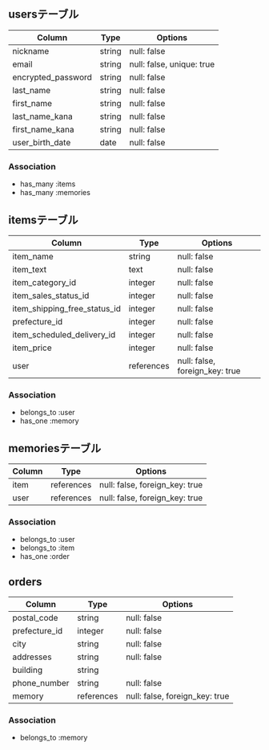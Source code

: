 ## usersテーブル

| Column             | Type   | Options                   |
| ------------------ | ------ | ------------------------- |
| nickname           | string | null: false               |
| email              | string | null: false, unique: true |
| encrypted_password | string | null: false               |
| last_name          | string | null: false               |
| first_name         | string | null: false               |
| last_name_kana     | string | null: false               |
| first_name_kana    | string | null: false               |
| user_birth_date    | date   | null: false               |


### Association
- has_many :items
- has_many :memories

## itemsテーブル

| Column                       | Type         | Options                        |
| ---------------------------- | ------------ | ------------------------------ |
| item_name                    | string       | null: false                    |
| item_text                    | text         | null: false                    |
| item_category_id             | integer      | null: false                    |
| item_sales_status_id         | integer      | null: false                    |
| item_shipping_free_status_id | integer      | null: false                    |
| prefecture_id                | integer      | null: false                    |
| item_scheduled_delivery_id   | integer      | null: false                    |
| item_price                   | integer      | null: false                    |
| user                         | references   | null: false, foreign_key: true |

### Association
- belongs_to :user
- has_one :memory

## memoriesテーブル

| Column | Type       | Options                        |
| ------ | ---------- | ------------------------------ |
| item   | references | null: false, foreign_key: true |
| user   | references | null: false, foreign_key: true |

### Association
- belongs_to :user
- belongs_to :item
- has_one :order

## orders

| Column          | Type       | Options                        |
| --------------- | ---------- | ------------------------------ |
| postal_code     | string     | null: false                    |
| prefecture_id   | integer    | null: false                    |
| city            | string     | null: false                    |
| addresses       | string     | null: false                    |
| building        | string     |                                |
| phone_number    | string     | null: false                    |
| memory          | references | null: false, foreign_key: true |

### Association
- belongs_to :memory